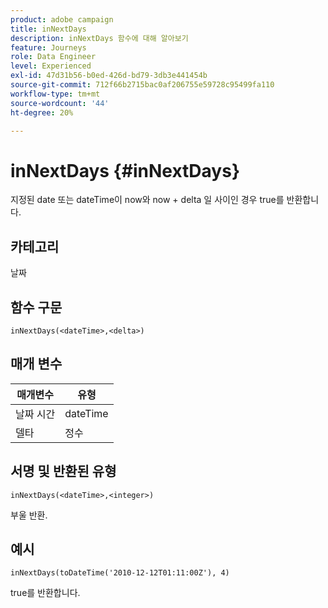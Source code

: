 ```yaml
---
product: adobe campaign
title: inNextDays
description: inNextDays 함수에 대해 알아보기
feature: Journeys
role: Data Engineer
level: Experienced
exl-id: 47d31b56-b0ed-426d-bd79-3db3e441454b
source-git-commit: 712f66b2715bac0af206755e59728c95499fa110
workflow-type: tm+mt
source-wordcount: '44'
ht-degree: 20%

---
```


# inNextDays {#inNextDays}

지정된 date 또는 dateTime이 now와 now + delta 일 사이인 경우 true를 반환합니다.

## 카테고리

날짜

## 함수 구문

`inNextDays(<dateTime>,<delta>)`

## 매개 변수

| 매개변수 | 유형 |
|-----------|------------------|
| 날짜 시간 | dateTime |
| 델타 | 정수 |

## 서명 및 반환된 유형

`inNextDays(<dateTime>,<integer>)`

부울 반환.

## 예시

`inNextDays(toDateTime('2010-12-12T01:11:00Z'), 4)`

true를 반환합니다.
